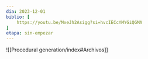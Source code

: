 ```yaml
---
dia: 2023-12-01
biblio: [
	https://youtu.be/MxeJh2Asigg?si=hvcIECcYMYGiQGMA
]
etapa: sin-empezar
---
```





![[Procedural generation/index#Archivos]]